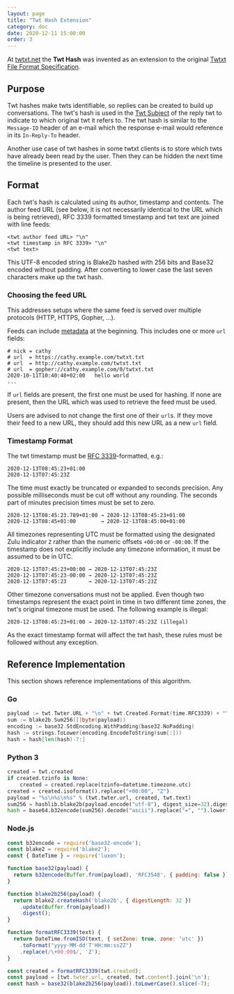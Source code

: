 ```yaml
---
layout: page
title: "Twt Hash Extension"
category: doc
date: 2020-12-11 15:00:00
order: 3
---
```


At [twtxt.net](https://twtxt.net/) the **Twt Hash** was invented as an
extension to the original [Twtxt File Format
Specification](https://twtxt.readthedocs.io/en/latest/user/twtxtfile.html#format-specification).

## Purpose

Twt hashes make twts identifiable, so replies can be created to build up
conversations. The twt's hash is used in the [Twt
Subject](twtsubjectextension.html) of the reply twt to indicate to which
original twt it refers to. The twt hash is similar to the `Message-ID` header
of an e-mail which the response e-mail would reference in its `In-Reply-To`
header.

Another use case of twt hashes in some twtxt clients is to store which twts
have already been read by the user. Then they can be hidden the next time the
timeline is presented to the user.

## Format

Each twt's hash is calculated using its author, timestamp and contents. The
author feed URL (see below, it is not necessarily identical to the URL which is
being retrieved), RFC 3339 formatted timestamp and twt text are joined with line
feeds:

```
<twt author feed URL> "\n"
<twt timestamp in RFC 3339> "\n"
<twt text>
```

This UTF-8 encoded string is Blake2b hashed with 256 bits and Base32 encoded
without padding. After converting to lower case the last seven characters make
up the twt hash.

### Choosing the feed URL

This addresses setups where the same feed is served over multiple protocols
(HTTP, HTTPS, Gopher, ...).

Feeds can include [metadata](metadataextension.html) at the beginning. This
includes one or more `url` fields:

```
# nick = cathy
# url  = https://cathy.example.com/twtxt.txt
# url  = http://cathy.example.com/twtxt.txt
# url  = gopher://cathy.example.com/0/twtxt.txt
2020-10-11T10:40:48+02:00	hello world
...
```

If `url` fields are present, the first one must be used for hashing. If none are
present, then the URL which was used to retrieve the feed must be used.

Users are advised to not change the first one of their `url`s. If they move
their feed to a new URL, they should add this new URL as a new `url` field.

### Timestamp Format

The twt timestamp must be [RFC 3339](https://tools.ietf.org/html/rfc3339)-formatted,
e.g.:

```
2020-12-13T08:45:23+01:00
2020-12-13T07:45:23Z
```

The time must exactly be truncated or expanded to seconds precision. Any
possible milliseconds must be cut off without any rounding. The seconds part of
minutes precision times must be set to zero.

```
2020-12-13T08:45:23.789+01:00 → 2020-12-13T08:45:23+01:00
2020-12-13T08:45+01:00        → 2020-12-13T08:45:00+01:00
```

All timezones representing UTC must be formatted using the designated Zulu
indicator `Z` rather than the numeric offsets `+00:00` or `-00:00`. If the
timestamp does not explicitly include any timezone information, it must be
assumed to be in UTC.

```
2020-12-13T07:45:23+00:00 → 2020-12-13T07:45:23Z
2020-12-13T07:45:23-00:00 → 2020-12-13T07:45:23Z
2020-12-13T07:45:23       → 2020-12-13T07:45:23Z
```

Other timezone conversations must not be applied. Even though two timestamps
represent the exact point in time in two different time zones, the twt's
original timezone must be used. The following example is illegal:

```
2020-12-13T08:45:23+01:00 → 2020-12-13T07:45:23Z (illegal)
```

As the exact timestamp format will affect the twt hash, these rules must be
followed without any exception.

## Reference Implementation

This section shows reference implementations of this algorithm.

### Go

```go
payload := twt.Twter.URL + "\n" + twt.Created.Format(time.RFC3339) + "\n" + twt.Text
sum := blake2b.Sum256([]byte(payload))
encoding := base32.StdEncoding.WithPadding(base32.NoPadding)
hash := strings.ToLower(encoding.EncodeToString(sum[:]))
hash = hash[len(hash)-7:]
```

### Python 3

```python
created = twt.created
if created.tzinfo is None:
    created = created.replace(tzinfo=datetime.timezone.utc)
created = created.isoformat().replace("+00:00", "Z")
payload = "%s\n%s\n%s" % (twt.twter.url, created, twt.text)
sum256 = hashlib.blake2b(payload.encode("utf-8"), digest_size=32).digest()
hash = base64.b32encode(sum256).decode("ascii").replace("=", "").lower()[-7:]
```

### Node.js

```javascript
const b32encode = require('base32-encode');
const blake2 = require('blake2');
const { DateTime } = require('luxon');

function base32(payload) {
  return b32encode(Buffer.from(payload), 'RFC3548', { padding: false });
}

function blake2b256(payload) {
  return blake2.createHash('blake2b', { digestLength: 32 })
    .update(Buffer.from(payload))
    .digest();
}

function formatRFC3339(text) {
  return DateTime.fromISO(text, { setZone: true, zone: 'utc' })
    .toFormat("yyyy-MM-dd'T'HH:mm:ssZZ")
    .replace(/\+00:00$/, 'Z');
}

const created = formatRFC3339(twt.created);
const payload = [twt.twter.url, created, twt.content].join('\n');
const hash = base32(blake2b256(payload)).toLowerCase().slice(-7);
```
